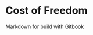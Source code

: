 # Cost of Freedom

Markdown for build with [Gitbook](https://www.gitbook.com/book/costoffreedom/costoffreedom)
